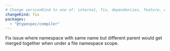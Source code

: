 ```yaml
---
# Change versionKind to one of: internal, fix, dependencies, feature, deprecation, breaking
changeKind: fix
packages:
  - "@typespec/compiler"
---
```


Fix issue where namespace with same name but different parent would get merged together when under a file namespace scope. 
